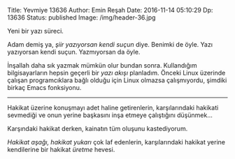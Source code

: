 Title: Yevmiye 13636
Author: Emin Reşah
Date:  2016-11-14 05:10:29
Dp: 13636
Status: published
Image: /img/header-36.jpg

Yeni bir yazı süreci. 

Adam demiş ya, *şiir yazıyorsan kendi suçun* diye. Benimki de öyle. Yazı
yazıyorsan kendi suçun. Yazmıyorsan da öyle. 

İnşallah daha sık yazmak mümkün olur bundan sonra. Kullandığım bilgisayarların
hepsin geçerli bir *yazı akışı* planladım. Önceki Linux üzerinde çalışan
programcıklara bağlı olduğu için Linux olmazsa çalışmıyordu, şimdiki birkaç
Emacs fonksiyonu. 

-----

Hakikat üzerine konuşmayı adet haline getirenlerin, karşılarındaki hakikati
sevmediği ve onun yerine başkasını inşa etmeye çalıştığını düşünmek... 

Karşındaki hakikat derken, kainatın tüm oluşunu kastediyorum. 

*Hakikat aşağı, hakikat yukarı* çok laf edenlerin, karşılarındaki hakikat yerine
kendilerine bir hakikat *üretme* hevesi. 

